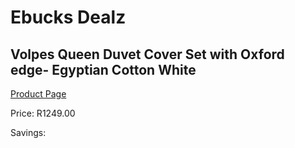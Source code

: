 
# Ebucks Dealz
## Volpes Queen Duvet Cover Set with Oxford edge- Egyptian Cotton White
[Product Page](https://www.ebucks.com/web/shop/productSelected.do?prodId=1068103857&catId=704984344)

Price: R1249.00

Savings: 


	